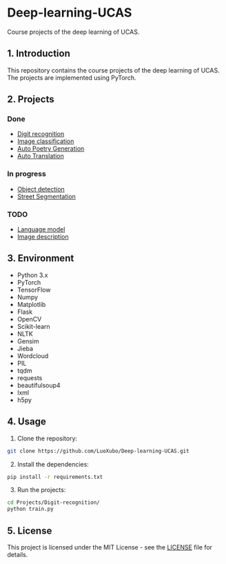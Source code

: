 # Deep-learning-UCAS

Course projects of the deep learning of UCAS.

## 1. Introduction

This repository contains the course projects of the deep learning of UCAS. The projects are implemented using PyTorch.

## 2. Projects

### Done

- [Digit recognition](Projects/Digit-recognition/README.md)
- [Image classification](Projects\Digit-recognition\README.md)
- [Auto Poetry Generation](Projects\Cyber-poet\README.md)
- [Auto Translation](Projects/Translation/README.md)

### In progress

- [Object detection](Projects/Yolo-v5/README.md)
- [Street Segmentation](Projects/SegNet/README.md)

### TODO

- [Language model](Projects/Language-model/README.md)
- [Image description](Projects/Image-description/README.md)

## 3. Environment

- Python 3.x
- PyTorch
- TensorFlow
- Numpy
- Matplotlib
- Flask
- OpenCV
- Scikit-learn
- NLTK
- Gensim
- Jieba
- Wordcloud
- PIL
- tqdm
- requests
- beautifulsoup4
- lxml
- h5py

## 4. Usage

1. Clone the repository:

```bash
git clone https://github.com/LuoXubo/Deep-learning-UCAS.git
```

2. Install the dependencies:

```bash
pip install -r requirements.txt
```

3. Run the projects:

```bash
cd Projects/Digit-recognition/
python train.py
```

## 5. License

This project is licensed under the MIT License - see the [LICENSE](LICENSE) file for details.
